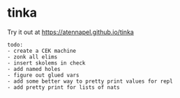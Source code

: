 # tinka

Try it out at https://atennapel.github.io/tinka

```
todo:
- create a CEK machine
- zonk all elims
- insert skolems in check
- add named holes
- figure out glued vars
- add some better way to pretty print values for repl
- add pretty print for lists of nats
```
